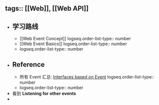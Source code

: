 tags:: [[Web]], [[Web API]]
---

- ## 学习路线
	- [[Web Event Concept]]
	  logseq.order-list-type:: number
	- [[Web Event Basics]]
	  logseq.order-list-type:: number
	- logseq.order-list-type:: number
- ## Reference
	- 所有 Event 汇总: [Interfaces based on Event](https://developer.mozilla.org/en-US/docs/Web/API/Event#interfaces_based_on_event)
	  logseq.order-list-type:: number
	- logseq.order-list-type:: number
- 看到 **Listening for other events**
-